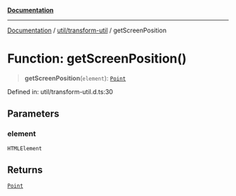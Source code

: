 [**Documentation**](../../../index.md)

***

[Documentation](../../../index.md) / [util/transform-util](../index.md) / getScreenPosition

# Function: getScreenPosition()

> **getScreenPosition**(`element`): [`Point`](../../../perspective-client/interfaces/Point.md)

Defined in: util/transform-util.d.ts:30

## Parameters

### element

`HTMLElement`

## Returns

[`Point`](../../../perspective-client/interfaces/Point.md)
